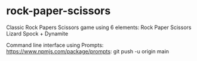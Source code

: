 # rock-paper-scissors
Classic Rock Papers Scissors game using 6 elements:
Rock Paper Scissors Lizard Spock + Dynamite 

Command line interface using Prompts:
https://www.npmjs.com/package/prompts: git push -u origin main